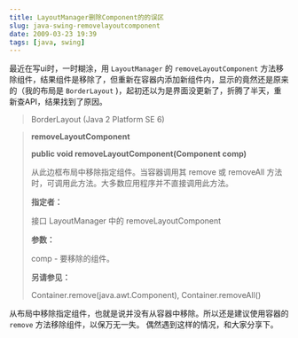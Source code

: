 ```yaml
---
title: LayoutManager删除Component的的误区
slug: java-swing-removelayoutcomponent
date: 2009-03-23 19:39
tags: [java, swing]
---
```


最近在写ui时，一时糊涂，用 `LayoutManager` 的 `removeLayoutComponent` 方法移除组件，结果组件是移除了，但重新在容器内添加新组件内，显示的竟然还是原来的（我的布局是 `BorderLayout` )，起初还以为是界面没更新了，折腾了半天，重新查API，结果找到了原因。

> BorderLayout (Java 2 Platform SE 6)

> **removeLayoutComponent**
>
> **public void removeLayoutComponent(Component comp)**
>
>   从此边框布局中移除指定组件。当容器调用其 remove 或 removeAll 方法时，可调用此方法。大多数应用程序并不直接调用此方法。
>
>   **指定者：**
>
>   接口 LayoutManager 中的 removeLayoutComponent
>
>   **参数：**
>
>   comp - 要移除的组件。
>
>   **另请参见：**
>
>   Container.remove(java.awt.Component), Container.removeAll()

从布局中移除指定组件，也就是说并没有从容器中移除。所以还是建议使用容器的 `remove` 方法移除组件，以保万无一失。
偶然遇到这样的情况，和大家分享下。
